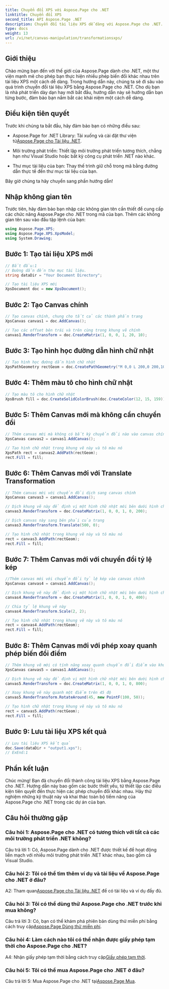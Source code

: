 ```yaml
---
title: Chuyển đổi XPS với Aspose.Page cho .NET
linktitle: Chuyển đổi XPS
second_title: API Aspose.Page .NET
description: Chuyển đổi tài liệu XPS dễ dàng với Aspose.Page cho .NET. Hãy làm theo hướng dẫn từng bước của chúng tôi để chuyển đổi liền mạch.
type: docs
weight: 13
url: /vi/net/canvas-manipulation/transformationsxps/
---
```

## Giới thiệu

Chào mừng bạn đến với thế giới của Aspose.Page dành cho .NET, một thư viện mạnh mẽ cho phép bạn thực hiện nhiều phép biến đổi khác nhau trên tài liệu XPS một cách dễ dàng. Trong hướng dẫn này, chúng ta sẽ đi sâu vào quá trình chuyển đổi tài liệu XPS bằng Aspose.Page cho .NET. Cho dù bạn là nhà phát triển dày dạn hay mới bắt đầu, hướng dẫn này sẽ hướng dẫn bạn từng bước, đảm bảo bạn nắm bắt các khái niệm một cách dễ dàng.

## Điều kiện tiên quyết

Trước khi chúng ta bắt đầu, hãy đảm bảo bạn có những điều sau:

-  Aspose.Page for .NET Library: Tải xuống và cài đặt thư viện từ[Aspose.Page cho Tài liệu .NET](https://reference.aspose.com/page/net/).

- Môi trường phát triển: Thiết lập môi trường phát triển tương thích, chẳng hạn như Visual Studio hoặc bất kỳ công cụ phát triển .NET nào khác.

- Thư mục tài liệu của bạn: Thay thế trình giữ chỗ trong mã bằng đường dẫn thực tế đến thư mục tài liệu của bạn.

Bây giờ chúng ta hãy chuyển sang phần hướng dẫn!

## Nhập không gian tên

Trước tiên, hãy đảm bảo bạn nhập các không gian tên cần thiết để cung cấp các chức năng Aspose.Page cho .NET trong mã của bạn. Thêm các không gian tên sau vào đầu tập lệnh của bạn:

```csharp
using Aspose.Page.XPS;
using Aspose.Page.XPS.XpsModel;
using System.Drawing;
```

## Bước 1: Tạo tài liệu XPS mới

```csharp
// Bắt đầu:1
// Đường dẫn đến thư mục tài liệu.
string dataDir = "Your Document Directory";

// Tạo tài liệu XPS mới
XpsDocument doc = new XpsDocument();
```

## Bước 2: Tạo Canvas chính

```csharp
// Tạo canvas chính, chung cho tất cả các thành phần trang
XpsCanvas canvas1 = doc.AddCanvas();

// Tạo các offset bên trái và trên cùng trong khung vẽ chính
canvas1.RenderTransform = doc.CreateMatrix(1, 0, 0, 1, 20, 10);
```

## Bước 3: Tạo hình học đường dẫn hình chữ nhật

```csharp
// Tạo hình học đường dẫn hình chữ nhật
XpsPathGeometry rectGeom = doc.CreatePathGeometry("M 0,0 L 200,0 200,100 0,100 Z");
```

## Bước 4: Thêm màu tô cho hình chữ nhật

```csharp
// Tạo màu tô cho hình chữ nhật
XpsBrush fill = doc.CreateSolidColorBrush(doc.CreateColor(12, 15, 159));
```

## Bước 5: Thêm Canvas mới mà không cần chuyển đổi

```csharp
// Thêm canvas mới mà không có bất kỳ chuyển đổi nào vào canvas chính
XpsCanvas canvas2 = canvas1.AddCanvas();

// Tạo hình chữ nhật trong khung vẽ này và tô màu nó
XpsPath rect = canvas2.AddPath(rectGeom);
rect.Fill = fill;
```

## Bước 6: Thêm Canvas mới với Translate Transformation

```csharp
// Thêm canvas mới với chuyển đổi dịch sang canvas chính
XpsCanvas canvas3 = canvas1.AddCanvas();

// Dịch khung vẽ này để định vị một hình chữ nhật mới bên dưới hình chữ nhật trước đó
canvas3.RenderTransform = doc.CreateMatrix(1, 0, 0, 1, 0, 200);

// Dịch canvas này sang bên phải của trang
canvas3.RenderTransform.Translate(500, 0);

// Tạo hình chữ nhật trong khung vẽ này và tô màu nó
rect = canvas3.AddPath(rectGeom);
rect.Fill = fill;
```

## Bước 7: Thêm Canvas mới với chuyển đổi tỷ lệ kép

```csharp
//Thêm canvas mới với chuyển đổi tỷ lệ kép vào canvas chính
XpsCanvas canvas4 = canvas1.AddCanvas();

// Dịch khung vẽ này để định vị một hình chữ nhật mới bên dưới hình chữ nhật trước đó
canvas4.RenderTransform = doc.CreateMatrix(1, 0, 0, 1, 0, 400);

// Chia tỷ lệ khung vẽ này
canvas4.RenderTransform.Scale(2, 2);

// Tạo hình chữ nhật trong khung vẽ này và tô màu nó
rect = canvas4.AddPath(rectGeom);
rect.Fill = fill;
```

## Bước 8: Thêm Canvas mới với phép xoay quanh phép biến đổi điểm

```csharp
// Thêm khung vẽ mới có tính năng xoay quanh chuyển đổi điểm vào khung vẽ chính
XpsCanvas canvas5 = canvas1.AddCanvas();

// Dịch khung vẽ này để định vị một hình chữ nhật mới bên dưới hình chữ nhật trước đó
canvas5.RenderTransform = doc.CreateMatrix(1, 0, 0, 1, 0, 800);

// Xoay khung vẽ này quanh một điểm trên 45 độ
canvas5.RenderTransform.RotateAround(45, new PointF(100, 50));

// Tạo hình chữ nhật trong khung vẽ này và tô màu nó
rect = canvas5.AddPath(rectGeom);
rect.Fill = fill;
```

## Bước 9: Lưu tài liệu XPS kết quả

```csharp
// Lưu tài liệu XPS kết quả
doc.Save(dataDir + "output1.xps");
// ExEnd:1
```

## Phần kết luận

Chúc mừng! Bạn đã chuyển đổi thành công tài liệu XPS bằng Aspose.Page cho .NET. Hướng dẫn này bao gồm các bước thiết yếu, từ thiết lập các điều kiện tiên quyết đến thực hiện các phép chuyển đổi khác nhau. Hãy thử nghiệm những kỹ thuật này và khai thác toàn bộ tiềm năng của Aspose.Page cho .NET trong các dự án của bạn.

## Câu hỏi thường gặp

### Câu hỏi 1: Aspose.Page cho .NET có tương thích với tất cả các môi trường phát triển .NET không?

Câu trả lời 1: Có, Aspose.Page dành cho .NET được thiết kế để hoạt động liền mạch với nhiều môi trường phát triển .NET khác nhau, bao gồm cả Visual Studio.

### Câu hỏi 2: Tôi có thể tìm thêm ví dụ và tài liệu về Aspose.Page cho .NET ở đâu?

 A2: Tham quan[Aspose.Page cho Tài liệu .NET](https://reference.aspose.com/page/net/) để có tài liệu và ví dụ đầy đủ.

### Câu hỏi 3: Tôi có thể dùng thử Aspose.Page cho .NET trước khi mua không?

 Câu trả lời 3: Có, bạn có thể khám phá phiên bản dùng thử miễn phí bằng cách truy cập[Aspose.Page Dùng thử miễn phí](https://releases.aspose.com/).

### Câu hỏi 4: Làm cách nào tôi có thể nhận được giấy phép tạm thời cho Aspose.Page cho .NET?

 A4: Nhận giấy phép tạm thời bằng cách truy cập[Giấy phép tạm thời](https://purchase.aspose.com/temporary-license/).

### Câu hỏi 5: Tôi có thể mua Aspose.Page cho .NET ở đâu?

 Câu trả lời 5: Mua Aspose.Page cho .NET tại[Aspose.Page Mua](https://purchase.aspose.com/buy).